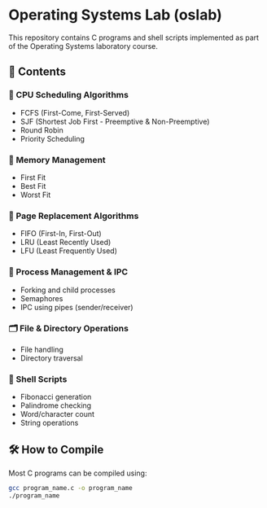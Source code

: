 # Operating Systems Lab (oslab)

This repository contains C programs and shell scripts implemented as part of the Operating Systems laboratory course.

## 📁 Contents

### 🔄 CPU Scheduling Algorithms
- FCFS (First-Come, First-Served)
- SJF (Shortest Job First - Preemptive & Non-Preemptive)
- Round Robin
- Priority Scheduling

### 🧠 Memory Management
- First Fit
- Best Fit
- Worst Fit

### 📄 Page Replacement Algorithms
- FIFO (First-In, First-Out)
- LRU (Least Recently Used)
- LFU (Least Frequently Used)

### 🧵 Process Management & IPC
- Forking and child processes
- Semaphores
- IPC using pipes (sender/receiver)

### 🗂️ File & Directory Operations
- File handling
- Directory traversal

### 🐚 Shell Scripts
- Fibonacci generation
- Palindrome checking
- Word/character count
- String operations

## 🛠️ How to Compile
Most C programs can be compiled using:
```bash
gcc program_name.c -o program_name
./program_name

